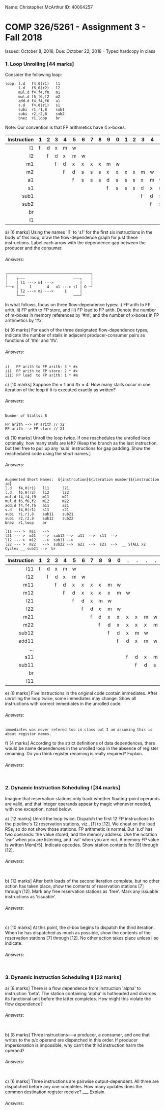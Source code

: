Name: Christopher McArthur   ID: 40004257

# COMP 326/5261 - Assignment 3 - Fall 2018

Issued: October 8, 2018; Due: October 22, 2018 - Typed hardcopy in class

### 1. Loop Unrolling [44 marks]
Consider the following loop:
```
loop: l.d   f4,0(r1)   l1  
      l.d   f6,0(r2)   l2  
      mul.d f4,f4,f0   m1  
      mul.d f6,f6,f2   m2  
      add.d f4,f4,f6   a1  
      s.d   f4,0(r1)   s1  
      subi  r1,r1,8    sub1
      subi  r2,r2,8    sub2
      bnez  r1,loop    br
```
Note: Our convention is that FP arithmetics have 4 x-boxes.

Instruction | 1 | 2 | 3 | 4 | 5 | 6 | 7 | 8 | 9 | 0 | 1 | 2 | 3 | 4 | 5 | 6 | 7 |`8`| 9 | 0 | 1 | 2 | 3
-----------:|---|---|---|---|---|---|---|---|---|---|---|---|---|---|---|---|---|---|---|---|---|---|---
l1          | f | d | x | m | w |   |   |   |   |   |   |   |   |   |   |   |   |   |   |   |   |   |
l2          |   | f | d | x | m | w |   |   |   |   |   |   |   |   |   |   |   |   |   |   |   |   |
m1          |   |   | f | d | x | x | x | x | m | w |   |   |   |   |   |   |   |   |   |   |   |   |
m2          |   |   |   | f | d | s | s | s | x | x | x | x | m | w |   |   |   |   |   |   |   |   |
a1          |   |   |   |   | f | s | s | s | d | s | s | s | x | m | w |   |   |   |   |   |   |   |
s1          |   |   |   |   |   |   |   |   | f | s | s | s | d | x | m | w |   |   |   |   |   |   |
sub1        |   |   |   |   |   |   |   |   |   |   |   |   | f | d | s | s | x | m | w |   |   |   |
sub2        |   |   |   |   |   |   |   |   |   |   |   |   |   | f | s | s | d | x | m | w |   |   |
br          |   |   |   |   |   |   |   |   |   |   |   |   |   |   |   |   | f |_d_| x | m | w |   |
l1          |   |   |   |   |   |   |   |   |   |   |   |   |   |   |   |   |   | f | f | d | x | m | w 

a) [6 marks] Using the names 'l1' to 's1' for the first six instructions
in the body of this loop, draw the flow-dependence graph for just these
instructions.  Label each arrow with the dependence gap between the
producer and the consumer.

###### Answers:
```
┌──────────────────────────────────────┐
│    ┌───                      ───┐    |
│    | l1 ---> m1 --->            |    |
└──> |     1       4   a1 ---> s1 | O ─┘
     | l2 ---> m2 --->     1      |
     └───                      ───┘  
```

In what follows, focus on three flow-dependence types: i) FP arith to
FP arith, ii) FP arith to FP store, and iii) FP load to FP arith.  Denote
the number of m-boxes in memory references by '#m', and the number of
x-boxes in FP arithmetics by '#x'.

b) [6 marks] For each of the three designated flow-dependence types,
indicate the number of stalls in adjacent producer-consumer pairs as
functions of '#m' and '#x'.

###### Answers:
```
i)   FP arith to FP arith: 3 * #x
ii)  FP arith to FP store: 2 * #x
iii) FP load  to FP arith: 1 * #m
```

c) [10 marks] Suppose #m = 1 and #x = 4.  How many stalls occur in one
iteration of the loop if it is executed exactly as written?

###### Answers:
```
Number of Stalls: 8 

FP arith --> FP arith // x2
FP arith --> FP store // X1
```

d) [10 marks] Unroll the loop twice.  If one reschedules the unrolled
loop optimally, how many stalls are left?  (Keep the branch as the last
instruction, but feel free to pull up any 'subi' instructions for gap
padding.  Show the rescheduled code using the _short_ names.)

###### Answers:
```
Augmented Short Names:  ${instrcution}${iteration number}${instruction id}
l.d   f4,0(r1)   l11      l21
l.d   f6,0(r2)   l12      l22
mul.d f4,f4,f0   m11      m21
mul.d f6,f6,f2   m12      m22
add.d f4,f4,f6   a11      a21
s.d   f4,0(r1)   s11      s21
subi  r1,r1,8    sub11    sub21
subi  r2,r2,8    sub12    sub22
bnez  r1,loop    br

l11 --- >  m11   -->
l21 --- >  m21   -->  sub12 -->  a11  -->  s11  -->
l12 --- >  m12   -->  sub11 -->
l22 --- >  m22   -->  sub22 -->  a21  -->  s21  -->  __ STALL x2 Cycles __ sub21 -->  br
 ```

Instruction | 1 | 2 | 3 | 4 | 5 | 6 | 7 | 8 | 9 | 0 | . | . | . | . | . | . | . | . | . | . | . | . 
-----------:|---|---|---|---|---|---|---|---|---|---|---|---|---|---|---|---|---|---|---|---|---|---
l11         | f | d | x | m | w |   |   |   |   |   |   |   |   |   |   |   |   |   |   |   |   |
l12         |   | f | d | x | m | w |   |   |   |   |   |   |   |   |   |   |   |   |   |   |   |
m11         |   |   | f | d | x | x | x | x | m | w |   |   |   |   |   |   |   |   |   |   |   |
m12         |   |   |   | f | d | x | x | x | x | m | w |   |   |   |   |   |   |   |   |   |   |
l21         |   |   |   |   | f | d | x | m | w |   |   |   |   |   |   |   |   |   |   |   |   |
l22         |   |   |   |   |   | f | d | x | m | w |   |   |   |   |   |   |   |   |   |   |   |
m21         |   |   |   |   |   |   | f | d | x | x | x | x | m | w |   |   |   |   |   |   |   |
m22         |   |   |   |   |   |   |   | f | d | x | x | x | x | m | w |   |   |   |   |   |   |
sub12       |   |   |   |   |   |   |   |   | f | d | x | m | w |   |   |   |   |   |   |   |   |
add11       |   |   |   |   |   |   |   |   |   | f | d | x | m | w |   |   |   |   |   |   |   |
...         |   |   |   |   |   |   |   |   |   |   |   |   |   |   |   |   |   |   |   |   |   |
s11         |   |   |   |   |   |   |   |   |   |   | f | d | x | m | w |   |   |   |   |   |   |
sub11       |   |   |   |   |   |   |   |   |   |   |   | f | d | s | s | x | m | w |   |   |   |
br          |   |   |   |   |   |   |   |   |   |   |   |   |   |   |   | f |_d_| x | m | w |   |
l11         |   |   |   |   |   |   |   |   |   |   |   |   |   |   |   |   | f | f | d | x | m | w 

e) [8 marks] Five instructions in the original code contain immediates.
After unrolling the loop twice, some immediates may change.  Show all
instructions with correct immediates in the unrolled code.

###### Answers:
```
immediates was never refered too in class but I am assuming this is about registar names.
```

f) [4 marks] According to the strict definitions of data dependences,
there would be name dependences in the unrolled loop in the absence of
register renaming.  Do you think register renaming is really required?
Explain.

###### Answers:
```

```

### 2. Dynamic Instruction Scheduling I [34 marks]

Imagine that reservation stations only track whether floating-point operands
are valid, and that integer operands appear by magic whenever needed, with
one exception, noted below.

a) [12 marks] Unroll the loop twice.  Dispatch the first 12 FP instructions
to the pipeline's 12 reservation stations, viz., [1] to [12].  We cheat on
the load RSs, so do not show those stations.  FP arithmetic is normal.  But
's.d' has two operands: the value stored, and the memory address.  Use the
notation 'ear' when you are listening, and 'val' when you are not.  A memory
FP value is written Mem[r5].  Indicate opcodes.  Show station contents for
[9] through [12].

###### Answers:
```

```

b) [12 marks] After both loads of the second iteration complete, but no
other action has taken place, show the contents of reservation stations
[7] through [12].  Mark any free reservation stations as 'free'.  Mark any
issuable instructions as 'issuable'.

###### Answers:
```

```

c) [10 marks] At this point, the d-box begins to dispatch the third
iteration.  When he has dispatched as much as possible, show the contents
of the reservation stations [7] through [12].  No other action takes place
unless I so indicate.

###### Answers:
```

```

### 3. Dynamic Instruction Scheduling II [22 marks]

a) [8 marks] There is a flow dependence from instruction 'alpha' to
instruction 'beta'.  The station containing 'alpha' is hotheaded and
divorces its functional unit before the latter completes.  How might
this violate the flow dependence?

###### Answers:
```

```

b) [8 marks] Three instructions---a producer, a consumer, and one that
writes to the p/c operand are dispatched in this order.  If producer
impersonation is impossible, why can't the third instruction harm the
operand?

###### Answers:
```

```

c) [6 marks] Three instructions are pairwise output-dependent.  All three
are dispatched before any one completes.  How many updates does the common
destination register receive? ___ Explain.

###### Answers:
```

```
